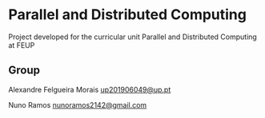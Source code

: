 # Parallel and Distributed Computing

Project developed for the curricular unit Parallel and Distributed Computing at FEUP

## Group
Alexandre Felgueira Morais up201906049@up.pt

Nuno Ramos nunoramos2142@gmail.com
